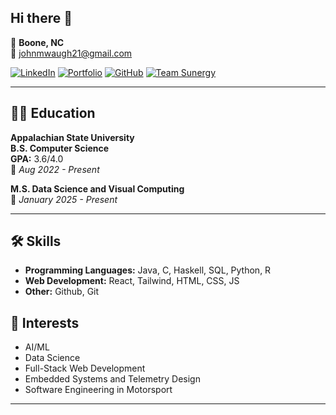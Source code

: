## Hi there 👋

📍 **Boone, NC**  
📧 [johnmwaugh21@gmail.com](mailto:johnmwaugh21@gmail.com)  

[![LinkedIn](https://img.shields.io/badge/-LinkedIn-blue?style=flat&logo=linkedin)](http://www.linkedin.com/in/john-waugh1)  [![Portfolio](https://img.shields.io/badge/-Portfolio-black?style=flat&logo=githubpages)](https://johnwaugh.netlify.app/) 
[![GitHub](https://img.shields.io/badge/-GitHub-lightgrey?style=flat&logo=github)](https://github.com/johnwaugh1)  [![Team Sunergy](https://img.shields.io/badge/Team_Sunergy-yellow?style=flat&logo=solar-panel)](https://sunergy.appstate.edu/)

---

## 👨‍🎓 Education
**Appalachian State University**  
**B.S. Computer Science**  
**GPA:** 3.6/4.0  
📅 *Aug 2022 - Present*  

**M.S. Data Science and Visual Computing**  
📅 *January 2025 - Present*  

---

## 🛠️ Skills
- **Programming Languages:** Java, C, Haskell, SQL, Python, R
- **Web Development:** React, Tailwind, HTML, CSS, JS
- **Other:** Github, Git

## 🎯 Interests
- AI/ML
- Data Science
- Full-Stack Web Development
- Embedded Systems and Telemetry Design
- Software Engineering in Motorsport

---
